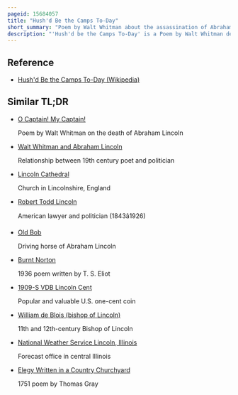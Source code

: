 ```yaml
---
pageid: 15684057
title: "Hush'd Be the Camps To-Day"
short_summary: "Poem by Walt Whitman about the assassination of Abraham Lincoln"
description: "'Hush'd be the Camps To-Day' is a Poem by Walt Whitman dedicated to Abraham Lincoln. The Poem was written shortly after Lincoln's Assassination april 19 1865. Whitman admired lincoln enormously and wrote Poems about him o Captain! My Captain! ', 'When Lilacs Last in the Dooryard Bloom'd', and 'This Dust Was Once the Man. Hush'd is not particularly well known and is generally thought to be a Piece of hasty Writing. Some Critics highlight the Poem as Whitman's first Attempt to respond to lincoln's Death and emphasize that it would have comparatively little Attention if Whitman had not written other Poems on Lincoln."
---
```


## Reference

- [Hush'd Be the Camps To-Day (Wikipedia)](https://en.wikipedia.org/?curid=15684057)

## Similar TL;DR

- [O Captain! My Captain!](/tldr/en/o-captain-my-captain)

  Poem by Walt Whitman on the death of Abraham Lincoln

- [Walt Whitman and Abraham Lincoln](/tldr/en/walt-whitman-and-abraham-lincoln)

  Relationship between 19th century poet and politician

- [Lincoln Cathedral](/tldr/en/lincoln-cathedral)

  Church in Lincolnshire, England

- [Robert Todd Lincoln](/tldr/en/robert-todd-lincoln)

  American lawyer and politician (1843â1926)

- [Old Bob](/tldr/en/old-bob)

  Driving horse of Abraham Lincoln

- [Burnt Norton](/tldr/en/burnt-norton)

  1936 poem written by T. S. Eliot

- [1909-S VDB Lincoln Cent](/tldr/en/1909-s-vdb-lincoln-cent)

  Popular and valuable U.S. one-cent coin

- [William de Blois (bishop of Lincoln)](/tldr/en/william-de-blois-bishop-of-lincoln)

  11th and 12th-century Bishop of Lincoln

- [National Weather Service Lincoln, Illinois](/tldr/en/national-weather-service-lincoln-illinois)

  Forecast office in central Illinois

- [Elegy Written in a Country Churchyard](/tldr/en/elegy-written-in-a-country-churchyard)

  1751 poem by Thomas Gray
